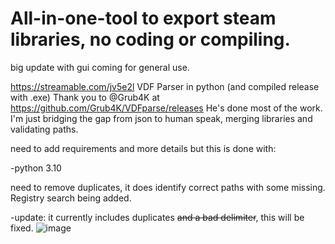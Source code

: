 # All-in-one-tool to export steam libraries, no coding or compiling. 

big update with gui coming for general use. 

https://streamable.com/jv5e2l
VDF Parser in python (and compiled release with .exe) 
Thank you to @Grub4K at https://github.com/Grub4K/VDFparse/releases
He's done most of the work. I'm just bridging the gap from json to human speak, merging libraries and validating paths. 

need to add requirements and more details but this is done with: 

-python 3.10 

need to remove duplicates, it does identify correct paths with some missing. Registry search being added.

-update: it currently includes duplicates ~~and a bad delimiter~~, this will be fixed. 
![image](https://user-images.githubusercontent.com/98753696/210921205-e4ccffc0-4df7-40a4-906f-fd43ec175487.png)

